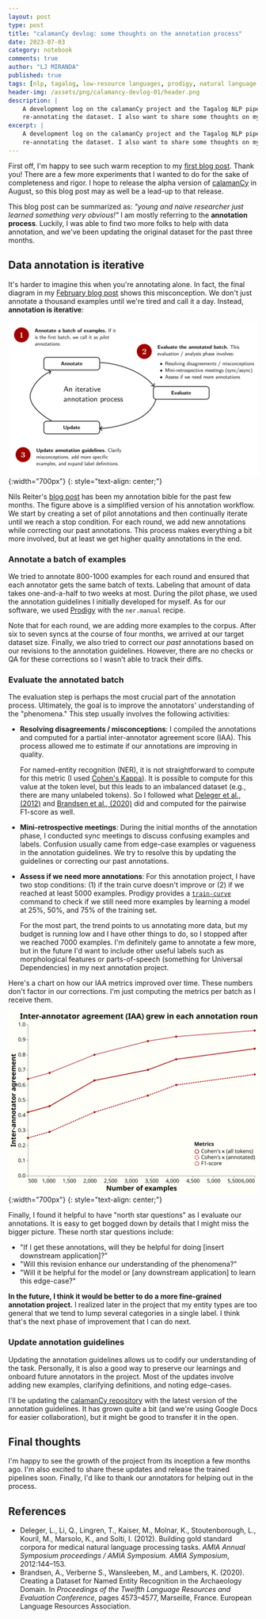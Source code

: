 ```yaml
---
layout: post
type: post
title: "calamanCy devlog: some thoughts on the annotation process"
date: 2023-07-03
category: notebook
comments: true
author: "LJ MIRANDA"
published: true
tags: [nlp, tagalog, low-resource languages, prodigy, natural language processing, machine learning]
header-img: /assets/png/calamancy-devlog-01/header.png
description: |
    A development log on the calamanCy project and the Tagalog NLP pipeline. The tl;dr: we just finished
    re-annotating the dataset. I also want to share some thoughts on my learnings during the annotation process.
excerpt: |
    A development log on the calamanCy project and the Tagalog NLP pipeline. The tl;dr: we just finished
    re-annotating the dataset. I also want to share some thoughts on my learnings during the annotation process.
---
```


<span class="firstcharacter">F</span>irst off, I'm happy to see such warm reception to my [first blog post](/2023/02/04/tagalog-pipeline/). Thank you!
There are a few more experiments that I wanted to do for the sake of completeness and rigor. 
I hope to release the alpha version of [calamanCy](https://github.com/ljvmiranda921/calamanCy) in August, 
so this blog post may as well be a lead-up to that release. 

This blog post can be summarized as: *"young and naive researcher just learned something very obvious!"* 
I am mostly referring to the **annotation process**.
Luckily, I was able to find two more folks to help with data annotation, and we've been updating the original dataset for the past three months.

## Data annotation is iterative

It's harder to imagine this when you're annotating alone. 
In fact, the final diagram in my [February blog post](https://ljvmiranda921.github.io/notebook/2023/02/04/tagalog-pipeline/#conclusion) shows this misconception. 
We don't just annotate a thousand examples until we're tired and call it a day. 
Instead, **annotation is iterative**:

![](/assets/png/calamancy-devlog-01/iterative-process.png){:width="700px"}
{: style="text-align: center;"}

Nils Reiter's [blog post](https://sharedtasksinthedh.github.io/2017/10/01/howto-annotation/) has been my annotation bible for the past few months.
The figure above is a simplified version of his annotation workflow. 
We start by creating a set of pilot annotations and then continually iterate until we reach a stop condition.
For each round, we add new annotations while correcting our past annotations. 
This process makes everything a bit more involved, but at least we get higher quality annotations in the end.

### Annotate a batch of examples

We tried to annotate 800-1000 examples for each round and ensured that each annotator gets the same batch of texts. 
Labeling that amount of data takes one-and-a-half to two weeks at most.
During the pilot phase, we used the annotation guidelines I initially developed for myself.
As for our software, we used [Prodigy](https://prodi.gy) with the `ner.manual` recipe.

Note that for each round, we are adding more examples to the corpus. 
After six to seven syncs at the course of four months, we arrived at our target dataset size.
Finally, we also tried to correct our *past* annotations based on our revisions to the annotation guidelines. 
However, there are no checks or QA for these corrections so I wasn't able to track their diffs.


### Evaluate the annotated batch 

The evaluation step is perhaps the most crucial part of the annotation process. 
Ultimately, the goal is to improve the annotators' understanding of the "phenomena."
This step usually involves the following activities:


- **Resolving disagreements / misconceptions**: I compiled the annotations and computed for a partial inter-annotator agreement score (IAA).
    This process allowed me to estimate if our annotations are improving in quality. 

    For named-entity recognition (NER), it is not straightforward to compute for this metric (I used [Cohen's Kappa](https://en.wikipedia.org/wiki/Cohen%27s_kappa)).
    It is possible to compute for this value at the token level, but this leads to an imbalanced dataset (e.g., there are many unlabeled tokens).
    So I followed what [Deleger et al., (2012)](#deleger2012gold) and [Brandsen et al., (2020)](#brandsen2020gold) did and computed for the pairwise F1-score as well.

- **Mini-retrospective meetings**: During the initial months of the annotation phase, I conducted sync meetings to discuss confusing examples and labels.
    Confusion usually came from edge-case examples or vagueness in the annotation guidelines.
    We try to resolve this by updating the guidelines or correcting our past annotations. 

- **Assess if we need more annotations**: For this annotation project, I have two stop conditions: (1) if the train curve doesn't improve or (2) if we reached at least 5000 examples.
    Prodigy provides a [`train-curve`](https://prodi.gy/docs/recipes#train-curve) command to check if we still need more examples by learning a model at 25%, 50%, and 75% of the training set. 

    For the most part, the trend points to us annotating more data, but my budget is running low and I have other things to do, so I stopped after we reached 7000 examples.
    I'm definitely game to annotate a few more, but in the future I'd want to include other useful labels such as morphological features or parts-of-speech (something for Universal Dependencies) in my next annotation project.

Here's a chart on how our IAA metrics improved over time. 
These numbers don't factor in our corrections. 
I'm just computing the metrics per batch as I receive them.


![](/assets/png/calamancy-devlog-01/visualization.svg){:width="700px"}
{: style="text-align: center;"}


Finally, I found it helpful to have "north star questions" as I evaluate our annotations. 
It is easy to get bogged down by details that I might miss the bigger picture.
These north star questions include:
- "If I get these annotations, will they be helpful for doing [insert downstream application]?"
- "Will this revision enhance our understanding of the phenomena?"
- "Will it be helpful for the model or [any downstream application] to learn this edge-case?"

**In the future, I think it would be better to do a more fine-grained annotation project.**
I realized later in the project that my entity types are too general that we tend to lump several categories in a single label.
I think that's the next phase of improvement that I can do next.

### Update annotation guidelines

Updating the annotation guidelines allows us to codify our understanding of the task.
Personally, it is also a good way to preserve our learnings and onboard future annotators in the project.
Most of the updates involve adding new examples, clarifying definitions, and noting edge-cases.

I'll be updating the [calamanCy repository](https://github.com/ljvmiranda921/calamanCy) with the latest version of the annotation guidelines.
It has grown quite a bit (and we're using Google Docs for easier collaboration), but it might be good to transfer it in the open.

## Final thoughts

I'm happy to see the growth of the project from its inception a few months ago. 
I'm also excited to share these updates and release the trained pipelines soon.
Finally, I'd like to thank our annotators for helping out in the process.

## References

- <a id="deleger2012gold">Deleger, L., Li, Q., Lingren, T., Kaiser, M., Molnar, K., Stoutenborough, L., Kouril, M., Marsolo, K., and Solti, I.</a> (2012). Building gold standard corpora for medical natural language processing tasks. *AMIA Annual Symposium proceedings / AMIA Symposium. AMIA Symposium*, 2012:144–153.
- <a id="brandsen2020gold">Brandsen, A., Verberne S., Wansleeben, M., and Lambers, K.</a> (2020). Creating a Dataset for Named Entity Recognition in the Archaeology Domain. In *Proceedings of the Twelfth Language Resources and Evaluation Conference*, pages 4573–4577, Marseille, France. European Language Resources Association.